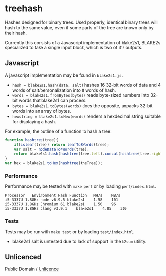 # treehash

Hashes designed for binary trees.
Used properly, identical binary trees will hash to the same value,
even if some parts of the tree are known only by their hash.

Currently this consists of a Javascript implementation of blake2s1,
BLAKE2s specialized to take a single input block, which is two of it's outputs.

## Javascript

A javascript implementation may be found in `blake2s1.js`.

* `hash = blake2s1.hash(data, salt)` hashes 16 32-bit words of data and 4 words of salt/personalization into 8 words of hash.
* `words = blake2s1.fromBytes(bytes)` reads byte-sized numbers into 32-bit words that blake2s1 can process.
* `bytes = blake2s1.toBytes(words)` does the opposite, unpacks 32-bit words into an array of bytes.
* `hexstring = blake2s1.toHex(words)` renders a hexdecimal string suitable for displaying a hash.

For example, the outline of a function to hash a tree:

```js
function hashtree(tree){
	if(isleaf(tree)) return leafTo8Words(tree);
	var salt = nodeDataTo4Words(tree);
	return blake2s1.hash(hashtree(tree.left).concat(hashtree(tree.right)), salt);
}
var hex = blake2s1.toHex(hashtree(theTree));
```

### Performance

Performance may be tested with `make perf` or by loading `perf/index.html`.

```
Processor	Environment	Hash Function 	MH/s	MB/s
i5-3337U 1.8GHz	node v6.9.5	blake2s1	1.58	101
i5-3337U 1.8GHz	Chromium 61	blake2s1	1.50	96
i5-3337U 1.8GHz	clang v3.9.1	blake2s1	4.85	310
```

### Tests

Tests may be run with `make test` or by loading `test/index.html`.

* blake2s1 salt is untested due to lack of support in the `b2sum` utility.

## Unlicenced

Public Domain / [Unlicence](https://unlicence.org/)
